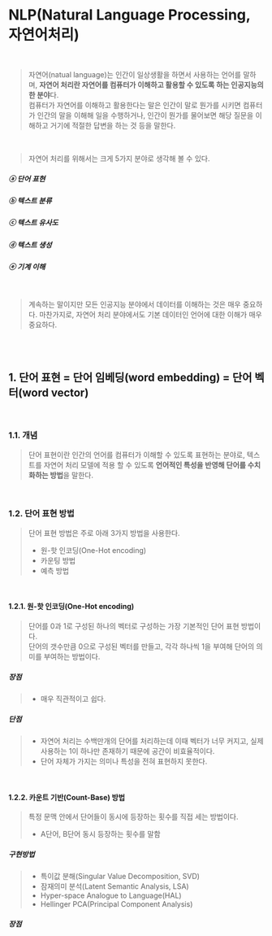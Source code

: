 # NLP(Natural Language Processing, 자연어처리)
<br/>

> 자연어(natual language)는 인간이 일상생활을 하면서 사용하는 언어를 말하며, **자연어 처리란 자연어를 컴퓨터가 이해하고 활용할 수 있도록 하는 인공지능의 한 분야**다. <br/>
> 컴퓨터가 자연어를 이해하고 활용한다는 말은 인간이 말로 뭔가를 시키면 컴퓨터가 인간의 말을 이해해 일을 수행하거나, 인간이 뭔가를 물어보면 해당 질문을 이해하고 거기에 적절한 답변을 하는 것 등을 말한다.

<br/>

> 자연어 처리를 위해서는 크게 5가지 분야로 생각해 볼 수 있다.

##### ⓐ 단어 표현
##### ⓑ 텍스트 분류
##### ⓒ 텍스트 유사도
##### ⓓ 텍스트 생성
##### ⓔ 기계 이해

<br/>

> 계속하는 말이지만 모든 인공지능 분야에서 데이터를 이해하는 것은 매우 중요하다.  마찬가지로, 자연어 처리 분야에서도 기본 데이터인 언어에 대한 이해가 매우 중요하다.

<br/><br/>

## 1. 단어 표현 = 단어 임베딩(word embedding) = 단어 벡터(word vector)

<br/>

### 1.1. 개념
> 단어 표현이란 인간의 언어를 컴퓨터가 이해할 수 있도록 표현하는 분야로, 텍스트를 자연어 처리 모델에 적용 할 수 있도록 **언어적인 특성을 반영해 단어를 수치화하는 방법**을 말한다.

<br/>

### 1.2. 단어 표현 방법
> 단어 표현 방법은 주로 아래 3가지 방법을 사용한다.
> * 원-핫 인코딩(One-Hot encoding)
> * 카운팅 방법
> * 예측 방법

<br/>

#### 1.2.1. 원-핫 인코딩(One-Hot encoding)
> 단어를 0과 1로 구성된 하나의 벡터로 구성하는 가장 기본적인 단어 표현 방법이다. <br/>
> 단어의 갯수만큼 0으로 구성된 벡터를 만들고, 각각 하나씩 1을 부여해 단어의 의미를 부여하는 방법이다.

##### 장점
> * 매우 직관적이고 쉽다.

##### 단점
> * 자연어 처리는 수백만개의 단어를 처리하는데 이때 벡터가 너무 커지고, 실제 사용하는 1이 하나만 존재하기 때문에 공간이 비효율적이다.
> * 단어 자체가 가지는 의미나 특성을 전혀 표현하지 못한다.

<br/>

#### 1.2.2. 카운트 기반(Count-Base) 방법
> 특정 문맥 안에서 단어들이 동시에 등장하는 횟수를 직접 세는 방법이다. <br/>
> * A단어, B단어 동시 등장하는 횟수를 말함

##### 구현방법
> * 특이값 분해(Singular Value Decomposition, SVD)
> * 잠재의미 분석(Latent Semantic Analysis, LSA)
> * Hyper-space Analogue to Language(HAL)
> * Hellinger PCA(Principal Component Analysis)

##### 장점



